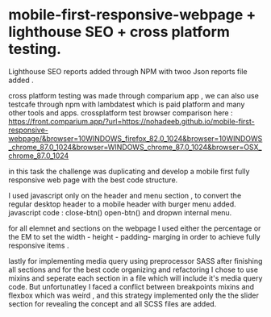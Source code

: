 # mobile-first-responsive-webpage + lighthouse SEO + cross platform testing.
Lighthouse SEO reports added through NPM with twoo Json reports file added .

cross platform testing was made through comparium app , we can also use testcafe through npm with lambdatest which is paid platform and many other tools and apps.
crossplatform test browser comparison here : https://front.comparium.app/?url=https://nohadeeb.github.io/mobile-first-responsive-webpage/&browser=10WINDOWS_firefox_82.0_1024&browser=10WINDOWS_chrome_87.0_1024&browser=WINDOWS_chrome_87.0_1024&browser=OSX_chrome_87.0_1024

in this task the challenge was duplicating and develop a mobile first fully responsive web page with the best code structure.

 I used javascript only on the header and menu section , to convert the regular desktop header to a mobile header with burger menu added. javascript code : close-btn() open-btn() and dropwn internal menu.

for all elemnet and sections on the webpage I used either the percentage or the EM to set the width - height - padding- marging in order to achieve fully responsive items .

lastly for implementing media query using preprocessor SASS after finishing all sections and for the best code organizing and refactoring I chose to use mixins and seperate each section in a file which will include it's media query code. But unfortunatley I faced a conflict between breakpoints mixins and flexbox which was weird , and this strategy implemented only the the slider section for revealing the concept and all SCSS files are added.
